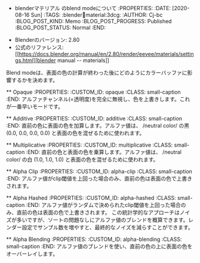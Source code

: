 * blenderマテリアル のblend modeについて
    :PROPERTIES:
    :DATE: [2020-08-16 Sun]
    :TAGS: :blender:memo:material:3dcg:
    :AUTHOR: Cj-bc
    :BLOG_POST_KIND: Memo
    :BLOG_POST_PROGRESS: Published
    :BLOG_POST_STATUS: Normal
    :END:
- Blenderのバージョン: 2.80
- 公式のリファレンス:
  [[https://docs.blender.org/manual/en/2.80/render/eevee/materials/settings.html][blender
  manual -- materials]]

Blend
modeは、表面の色の計算が終わった後にどのようにカラーバッファに影響するかを決めます。

** Opaque
   :PROPERTIES:
   :CUSTOM_ID: opaque
   :CLASS: small-caption
   :END:
アルファチャンネル(=透明度)を完全に無視し、色を上書きします。これが一番早いモードです。

** Additive
   :PROPERTIES:
   :CUSTOM_ID: additive
   :CLASS: small-caption
   :END:
直前の色に表面の色を加算します。アルファ値は、 /neutral color/ の黒
(0.0, 0.0, 0.0, 0.0) と表面の色を混ぜるために使われます。

** Multiplicative
   :PROPERTIES:
   :CUSTOM_ID: multiplicative
   :CLASS: small-caption
   :END:
直前の色と表面の色を乗算します。アルファ値は、 /neutral color/ の白
(1.0, 1.0, 1.0) と表面の色を混ぜるために使われます。

** Alpha Clip
   :PROPERTIES:
   :CUSTOM_ID: alpha-clip
   :CLASS: small-caption
   :END:
アルファ値がclip閾値を上回った場合のみ、直前の色は表面の色で上書きされます。

** Alpha Hashed
   :PROPERTIES:
   :CUSTOM_ID: alpha-hashed
   :CLASS: small-caption
   :END:
アルファ値がランダムで決められたclip閾値を上回った場合のみ、直前の色は表面の色で上書きされます。
この統計学的なアプローチはノイズが多いですが、ソートの問題なしにアルファ値のブレンドを概算できます。レンダー設定でサンプル数を増やすと、最終的なノイズを減らすことができます。

** Alpha Blending
   :PROPERTIES:
   :CUSTOM_ID: alpha-blending
   :CLASS: small-caption
   :END:
アルファ値のブレンドを使い、直前の色の上に表面の色をオーバーレイします。
